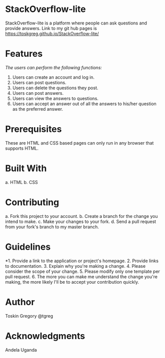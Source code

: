 # StackOverflow-lite

StackOverflow-lite is a platform where people can ask questions and provide answers.
Link to my git hub pages is https://toskgreg.github.io/StackOverflow-lite/

# Features

 *The users can perform the following functions:*

1. Users can create an account and log in.
2. Users can post questions.
3. Users can delete the questions they post.
4. Users can post answers.
5. Users can view the answers to questions.
6. Users can accept an answer out of all the answers to his/her question as the preferred answer.
# Prerequisites
These are HTML and CSS based pages can only run in any browser that supports HTML.


# Built With
a. HTML
b. CSS

# Contributing

a. Fork this project to your account.
b. Create a branch for the change you intend to make.
c. Make your changes to your fork.
d. Send a pull request from your fork's branch to my master branch.

# Guidelines 

*1. Provide a link to the application or project's homepage.
2. Provide links to documentation.
3. Explain why you're making a change.
4. Please consider the scope of your change.
5. Please modify only one template per pull request.
6. The more you can make me understand the change you're making, the more likely I'll be to accept your contribution quickly.

# Author

Toskin Gregory
@tgreg

# Acknowledgments
Andela Uganda

